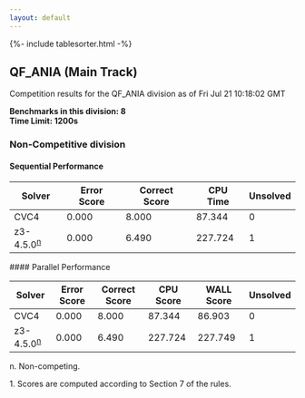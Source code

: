 ```yaml
---
layout: default
---
```

{%- include tablesorter.html -%}

##  QF_ANIA (Main Track)

Competition results for the QF_ANIA division as of Fri Jul 21 10:18:02 GMT

**Benchmarks in this division: 8**
<br/>
**Time Limit: 1200s**


###  Non-Competitive division


#### Sequential Performance
<table id="sequential" class="result sorted">
<thead>
<tr>
<th class="center">Solver</th>
<th class="center">Error Score</th>
<th class="center">Correct Score</th>
<th class="center">CPU Time</th>
<th class="center">Unsolved</th>
</tr>
</thead>
<tr>
<td>CVC4</td>
<td class="right">0.000</td>
<td class="right">8.000</td>
<td class="right">87.344</td>
<td class="right">0</td>
</tr>
<tr>
<td>z3-4.5.0<SUP><a href="#fn">n</a></SUP>
</td>
<td class="right">0.000</td>
<td class="right">6.490</td>
<td class="right">227.724</td>
<td class="right">1</td>
</tr>

</table>
#### Parallel Performance
<table id="parallel" class="result sorted">
<thead>
<tr>
<th class="center">Solver</th>
<th class="center">Error Score</th>
<th class="center">Correct Score</th>
<th class="center">CPU Score</th>
<th class="center">WALL Score</th>
<th class="center">Unsolved</th>
</tr>
</thead>
<tr>
<td>CVC4</td>
<td class="right">0.000</td>
<td class="right">8.000</td>
<td class="right">87.344</td>
<td class="right">86.903</td>
<td class="right">0</td>
</tr>
<tr>
<td>z3-4.5.0<SUP><a href="#fn">n</a></SUP>
</td>
<td class="right">0.000</td>
<td class="right">6.490</td>
<td class="right">227.724</td>
<td class="right">227.749</td>
<td class="right">1</td>
</tr>
</table>
<span id="fn"> n. Non-competing.</span>

<span id="fn1"> 1. Scores are computed according to Section 7 of the rules.</span>


